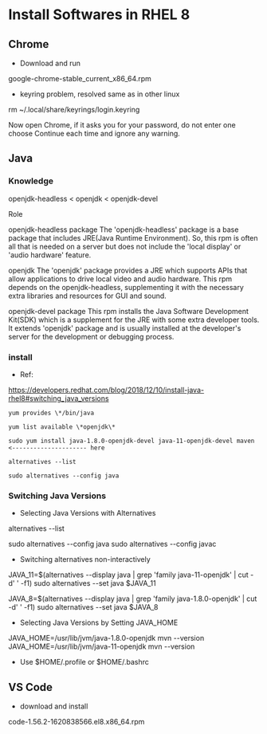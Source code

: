
# Install Softwares in RHEL 8

## Chrome

- Download and run

google-chrome-stable_current_x86_64.rpm

- keyring problem, resolved same as in other linux

rm ~/.local/share/keyrings/login.keyring

Now open Chrome, if it asks you for your password, do not enter one choose Continue each time and ignore any warning.


## Java

### Knowledge

openjdk-headless < openjdk < openjdk-devel

Role

openjdk-headless package
The 'openjdk-headless' package is a base package that includes JRE(Java Runtime Environment).
So, this rpm is often all that is needed on a server but does not include the 'local display' or 'audio hardware' feature.

openjdk
The 'openjdk' package provides a JRE which supports APIs that allow applications to drive local video and audio hardware. This rpm depends on the openjdk-headless, supplementing it with the necessary extra libraries and resources for GUI and sound.

openjdk-devel package
This rpm installs the Java Software Development Kit(SDK) which is a supplement for the JRE with some extra developer tools. It extends 'openjdk' package and is usually installed at the developer's server for the development or debugging process.

### install
- Ref:

https://developers.redhat.com/blog/2018/12/10/install-java-rhel8#switching_java_versions

```
yum provides \*/bin/java

yum list available \*openjdk\*

sudo yum install java-1.8.0-openjdk-devel java-11-openjdk-devel maven <--------------------- here

alternatives --list

sudo alternatives --config java

```

### Switching Java Versions

- Selecting Java Versions with Alternatives

alternatives --list

sudo alternatives --config java
sudo alternatives --config javac

- Switching alternatives non-interactively

JAVA_11=$(alternatives --display java | grep 'family java-11-openjdk' | cut -d' ' -f1)
sudo alternatives --set java $JAVA_11

JAVA_8=$(alternatives --display java | grep 'family java-1.8.0-openjdk' | cut -d' ' -f1)
sudo alternatives --set java $JAVA_8

- Selecting Java Versions by Setting JAVA_HOME

JAVA_HOME=/usr/lib/jvm/java-1.8.0-openjdk mvn --version
JAVA_HOME=/usr/lib/jvm/java-11-openjdk mvn --version

- Use $HOME/.profile or $HOME/.bashrc

## VS Code
- download and install

code-1.56.2-1620838566.el8.x86_64.rpm


